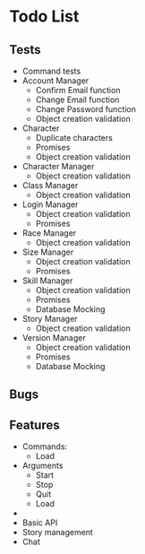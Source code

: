 Todo List
======

Tests
------

* Command tests
* Account Manager
	* Confirm Email function
	* Change Email function
	* Change Password function
	* Object creation validation
* Character
	* Duplicate characters
	* Promises
	* Object creation validation
* Character Manager
	* Object creation validation
* Class Manager
	* Object creation validation
* Login Manager
	* Object creation validation
	* Promises
* Race Manager
	* Object creation validation
* Size Manager
	* Object creation validation
	* Promises
* Skill Manager
	* Object creation validation
	* Promises
	* Database Mocking
* Story Manager
	* Object creation validation
* Version Manager
	* Object creation validation
	* Promises
	* Database Mocking

Bugs
------



Features
------

* Commands:
  * Load
* Arguments
  * Start
  * Stop
  * Quit
  * Load
* 
* Basic API
* Story management
* Chat
